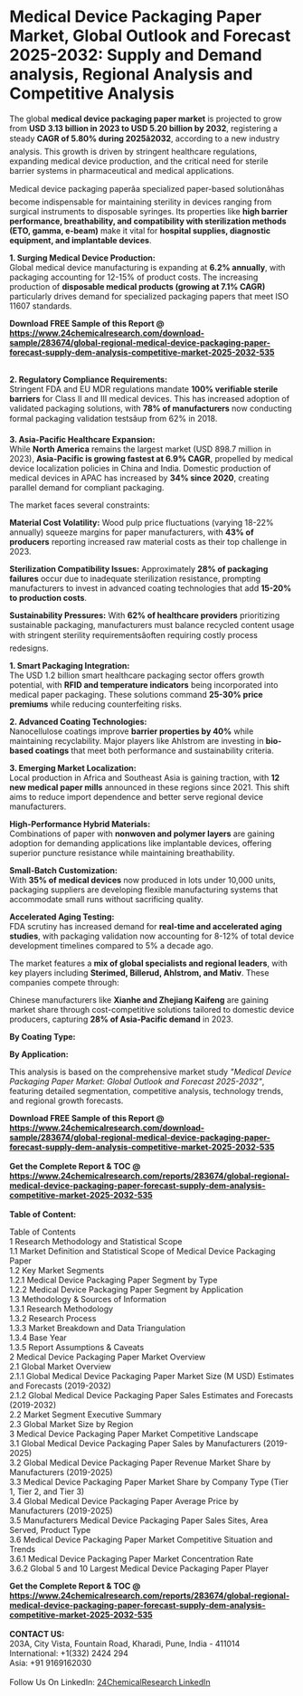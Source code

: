 <h1>Medical Device Packaging Paper Market, Global Outlook and Forecast 2025-2032: Supply and Demand analysis, Regional Analysis and Competitive Analysis</h1><p>The global <strong>medical device packaging paper market</strong> is projected to grow from <strong>USD 3.13 billion in 2023 to USD 5.20 billion by 2032</strong>, registering a steady <strong>CAGR of 5.80% during 2025â2032</strong>, according to a new industry analysis. This growth is driven by stringent healthcare regulations, expanding medical device production, and the critical need for sterile barrier systems in pharmaceutical and medical applications.</p><p>Medical device packaging paperâa specialized paper-based solutionâhas become indispensable for maintaining sterility in devices ranging from surgical instruments to disposable syringes. Its properties like <strong>high barrier performance, breathability, and compatibility with sterilization methods (ETO, gamma, e-beam)</strong> make it vital for <strong>hospital supplies, diagnostic equipment, and implantable devices</strong>.</p><p><strong>1. Surging Medical Device Production:</strong><br>
Global medical device manufacturing is expanding at <strong>6.2% annually</strong>, with packaging accounting for 12-15% of product costs. The increasing production of <strong>disposable medical products (growing at 7.1% CAGR)</strong> particularly drives demand for specialized packaging papers that meet ISO 11607 standards.</p><div><b>Download FREE Sample of this Report @ 
            <a href="https://www.24chemicalresearch.com/download-sample/283674/global-regional-medical-device-packaging-paper-forecast-supply-dem-analysis-competitive-market-2025-2032-535">
            https://www.24chemicalresearch.com/download-sample/283674/global-regional-medical-device-packaging-paper-forecast-supply-dem-analysis-competitive-market-2025-2032-535</a></b></div><br><p><strong>2. Regulatory Compliance Requirements:</strong><br>
Stringent FDA and EU MDR regulations mandate <strong>100% verifiable sterile barriers</strong> for Class II and III medical devices. This has increased adoption of validated packaging solutions, with <strong>78% of manufacturers</strong> now conducting formal packaging validation testsâup from 62% in 2018.</p><p><strong>3. Asia-Pacific Healthcare Expansion:</strong><br>
While <strong>North America</strong> remains the largest market (USD 898.7 million in 2023), <strong>Asia-Pacific is growing fastest at 6.9% CAGR</strong>, propelled by medical device localization policies in China and India. Domestic production of medical devices in APAC has increased by <strong>34% since 2020</strong>, creating parallel demand for compliant packaging.</p><p>The market faces several constraints:</p><p><strong>Material Cost Volatility:</strong> Wood pulp price fluctuations (varying 18-22% annually) squeeze margins for paper manufacturers, with <strong>43% of producers</strong> reporting increased raw material costs as their top challenge in 2023.</p><p><strong>Sterilization Compatibility Issues:</strong> Approximately <strong>28% of packaging failures</strong> occur due to inadequate sterilization resistance, prompting manufacturers to invest in advanced coating technologies that add <strong>15-20% to production costs</strong>.</p><p><strong>Sustainability Pressures:</strong> With <strong>62% of healthcare providers</strong> prioritizing sustainable packaging, manufacturers must balance recycled content usage with stringent sterility requirementsâoften requiring costly process redesigns.</p><p><strong>1. Smart Packaging Integration:</strong><br>
The USD 1.2 billion smart healthcare packaging sector offers growth potential, with <strong>RFID and temperature indicators</strong> being incorporated into medical paper packaging. These solutions command <strong>25-30% price premiums</strong> while reducing counterfeiting risks.</p><p><strong>2. Advanced Coating Technologies:</strong><br>
Nanocellulose coatings improve <strong>barrier properties by 40%</strong> while maintaining recyclability. Major players like Ahlstrom are investing in <strong>bio-based coatings</strong> that meet both performance and sustainability criteria.</p><p><strong>3. Emerging Market Localization:</strong><br>
Local production in Africa and Southeast Asia is gaining traction, with <strong>12 new medical paper mills</strong> announced in these regions since 2021. This shift aims to reduce import dependence and better serve regional device manufacturers.</p><p><strong>High-Performance Hybrid Materials:</strong><br>
    Combinations of paper with <strong>nonwoven and polymer layers</strong> are gaining adoption for demanding applications like implantable devices, offering superior puncture resistance while maintaining breathability.</p><p><strong>Small-Batch Customization:</strong><br>
    With <strong>35% of medical devices</strong> now produced in lots under 10,000 units, packaging suppliers are developing flexible manufacturing systems that accommodate small runs without sacrificing quality.</p><p><strong>Accelerated Aging Testing:</strong><br>
    FDA scrutiny has increased demand for <strong>real-time and accelerated aging studies</strong>, with packaging validation now accounting for 8-12% of total device development timelines compared to 5% a decade ago.</p><p>The market features a <strong>mix of global specialists and regional leaders</strong>, with key players including <strong>Sterimed, Billerud, Ahlstrom, and Mativ</strong>. These companies compete through:</p><p>Chinese manufacturers like <strong>Xianhe and Zhejiang Kaifeng</strong> are gaining market share through cost-competitive solutions tailored to domestic device producers, capturing <strong>28% of Asia-Pacific demand</strong> in 2023.</p><p><strong>By Coating Type:</strong></p><p><strong>By Application:</strong></p><p>This analysis is based on the comprehensive market study <em>"Medical Device Packaging Paper Market: Global Outlook and Forecast 2025-2032"</em>, featuring detailed segmentation, competitive analysis, technology trends, and regional growth forecasts.</p><div><b>Download FREE Sample of this Report @ 
            <a href="https://www.24chemicalresearch.com/download-sample/283674/global-regional-medical-device-packaging-paper-forecast-supply-dem-analysis-competitive-market-2025-2032-535">
            https://www.24chemicalresearch.com/download-sample/283674/global-regional-medical-device-packaging-paper-forecast-supply-dem-analysis-competitive-market-2025-2032-535</a></b></div><br><div><b>Get the Complete Report & TOC @ 
            <a href="https://www.24chemicalresearch.com/reports/283674/global-regional-medical-device-packaging-paper-forecast-supply-dem-analysis-competitive-market-2025-2032-535">
            https://www.24chemicalresearch.com/reports/283674/global-regional-medical-device-packaging-paper-forecast-supply-dem-analysis-competitive-market-2025-2032-535</a></b></div><br>
            <b>Table of Content:</b><p>Table of Contents<br />
1 Research Methodology and Statistical Scope<br />
1.1 Market Definition and Statistical Scope of Medical Device Packaging Paper<br />
1.2 Key Market Segments<br />
1.2.1 Medical Device Packaging Paper Segment by Type<br />
1.2.2 Medical Device Packaging Paper Segment by Application<br />
1.3 Methodology & Sources of Information<br />
1.3.1 Research Methodology<br />
1.3.2 Research Process<br />
1.3.3 Market Breakdown and Data Triangulation<br />
1.3.4 Base Year<br />
1.3.5 Report Assumptions & Caveats<br />
2 Medical Device Packaging Paper Market Overview<br />
2.1 Global Market Overview<br />
2.1.1 Global Medical Device Packaging Paper Market Size (M USD) Estimates and Forecasts (2019-2032)<br />
2.1.2 Global Medical Device Packaging Paper Sales Estimates and Forecasts (2019-2032)<br />
2.2 Market Segment Executive Summary<br />
2.3 Global Market Size by Region<br />
3 Medical Device Packaging Paper Market Competitive Landscape<br />
3.1 Global Medical Device Packaging Paper Sales by Manufacturers (2019-2025)<br />
3.2 Global Medical Device Packaging Paper Revenue Market Share by Manufacturers (2019-2025)<br />
3.3 Medical Device Packaging Paper Market Share by Company Type (Tier 1, Tier 2, and Tier 3)<br />
3.4 Global Medical Device Packaging Paper Average Price by Manufacturers (2019-2025)<br />
3.5 Manufacturers Medical Device Packaging Paper Sales Sites, Area Served, Product Type<br />
3.6 Medical Device Packaging Paper Market Competitive Situation and Trends<br />
3.6.1 Medical Device Packaging Paper Market Concentration Rate<br />
3.6.2 Global 5 and 10 Largest Medical Device Packaging Paper Player</p><div><b>Get the Complete Report & TOC @ 
            <a href="https://www.24chemicalresearch.com/reports/283674/global-regional-medical-device-packaging-paper-forecast-supply-dem-analysis-competitive-market-2025-2032-535">
            https://www.24chemicalresearch.com/reports/283674/global-regional-medical-device-packaging-paper-forecast-supply-dem-analysis-competitive-market-2025-2032-535</a></b></div><br><b>CONTACT US:</b><br>
            203A, City Vista, Fountain Road, Kharadi, Pune, India - 411014<br>
            International: +1(332) 2424 294<br>
            Asia: +91 9169162030 <br><br>
            Follow Us On LinkedIn: <a href="https://www.linkedin.com/company/24chemicalresearch/">24ChemicalResearch LinkedIn</a>